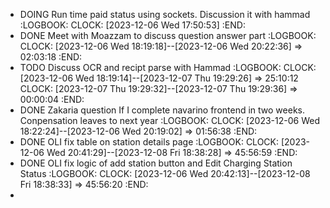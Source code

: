 - DOING Run time paid status using sockets. Discussion it with hammad
  :LOGBOOK:
  CLOCK: [2023-12-06 Wed 17:50:53]
  :END:
- DONE Meet with Moazzam to discuss question answer part
  :LOGBOOK:
  CLOCK: [2023-12-06 Wed 18:19:18]--[2023-12-06 Wed 20:22:36] =>  02:03:18
  :END:
- TODO Discuss OCR and recipt parse with Hammad
  :LOGBOOK:
  CLOCK: [2023-12-06 Wed 18:19:14]--[2023-12-07 Thu 19:29:26] =>  25:10:12
  CLOCK: [2023-12-07 Thu 19:29:32]--[2023-12-07 Thu 19:29:36] =>  00:00:04
  :END:
- DONE Zakaria question If I complete navarino frontend in two weeks. Conpensation leaves to next year
  :LOGBOOK:
  CLOCK: [2023-12-06 Wed 18:22:24]--[2023-12-06 Wed 20:19:02] =>  01:56:38
  :END:
- DONE OLI fix table on station details page
  :LOGBOOK:
  CLOCK: [2023-12-06 Wed 20:41:29]--[2023-12-08 Fri 18:38:28] =>  45:56:59
  :END:
- DONE OLI fix logic of add station button and Edit Charging Station Status
  :LOGBOOK:
  CLOCK: [2023-12-06 Wed 20:42:13]--[2023-12-08 Fri 18:38:33] =>  45:56:20
  :END:
-